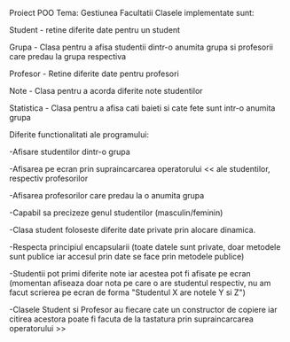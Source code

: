 Proiect POO
Tema: Gestiunea Facultatii
Clasele implementate sunt:


Student - retine diferite date pentru un student


Grupa - Clasa pentru a afisa studentii dintr-o anumita grupa si profesorii care predau la grupa respectiva


Profesor - Retine diferite date pentru profesori


Note - Clasa pentru a acorda diferite note studentilor


Statistica - Clasa pentru a afisa cati baieti si cate fete sunt intr-o anumita grupa

Diferite functionalitati ale programului:


-Afisare studentilor dintr-o grupa


-Afisarea pe ecran prin supraincarcarea operatorului << ale studentilor, respectiv profesorilor


-Afisarea profesorilor care predau la o anumita grupa


-Capabil sa precizeze genul studentilor (masculin/feminin)


-Clasa student foloseste diferite date private prin alocare dinamica.


-Respecta principiul encapsularii (toate datele sunt private, doar metodele sunt publice iar accesul prin date se face prin metodele publice)


-Studentii pot primi diferite note iar acestea pot fi afisate pe ecran (momentan afiseaza doar nota pe care o are studentul respectiv, nu am facut scrierea pe ecran de forma "Studentul X are notele Y si Z")


-Clasele Student si Profesor au fiecare cate un constructor de copiere iar citirea acestora poate fi facuta de la tastatura prin supraincarcarea operatorului >>

